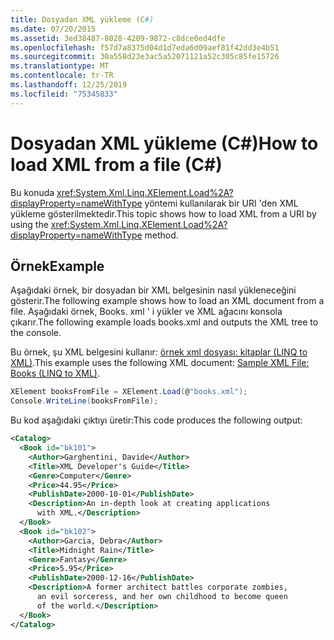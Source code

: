 ```yaml
---
title: Dosyadan XML yükleme (C#)
ms.date: 07/20/2015
ms.assetid: 3ed38487-8028-4209-9872-c8dce0ed4dfe
ms.openlocfilehash: f57d7a8375d04d1d7eda6d09aef81f42dd3e4b51
ms.sourcegitcommit: 30a558d23e3ac5a52071121a52c305c85fe15726
ms.translationtype: MT
ms.contentlocale: tr-TR
ms.lasthandoff: 12/25/2019
ms.locfileid: "75345833"
---
```

# <a name="how-to-load-xml-from-a-file-c"></a><span data-ttu-id="eaf36-102">Dosyadan XML yükleme (C#)</span><span class="sxs-lookup"><span data-stu-id="eaf36-102">How to load XML from a file (C#)</span></span>
<span data-ttu-id="eaf36-103">Bu konuda <xref:System.Xml.Linq.XElement.Load%2A?displayProperty=nameWithType> yöntemi kullanılarak bir URI 'den XML yükleme gösterilmektedir.</span><span class="sxs-lookup"><span data-stu-id="eaf36-103">This topic shows how to load XML from a URI by using the <xref:System.Xml.Linq.XElement.Load%2A?displayProperty=nameWithType> method.</span></span>  
  
## <a name="example"></a><span data-ttu-id="eaf36-104">Örnek</span><span class="sxs-lookup"><span data-stu-id="eaf36-104">Example</span></span>  
 <span data-ttu-id="eaf36-105">Aşağıdaki örnek, bir dosyadan bir XML belgesinin nasıl yükleneceğini gösterir.</span><span class="sxs-lookup"><span data-stu-id="eaf36-105">The following example shows how to load an XML document from a file.</span></span> <span data-ttu-id="eaf36-106">Aşağıdaki örnek, Books. xml ' i yükler ve XML ağacını konsola çıkarır.</span><span class="sxs-lookup"><span data-stu-id="eaf36-106">The following example loads books.xml and outputs the XML tree to the console.</span></span>  
  
 <span data-ttu-id="eaf36-107">Bu örnek, şu XML belgesini kullanır: [örnek xml dosyası: kitaplar (LINQ to XML)](./sample-xml-file-books-linq-to-xml.md).</span><span class="sxs-lookup"><span data-stu-id="eaf36-107">This example uses the following XML document: [Sample XML File: Books (LINQ to XML)](./sample-xml-file-books-linq-to-xml.md).</span></span>  
  
```csharp  
XElement booksFromFile = XElement.Load(@"books.xml");  
Console.WriteLine(booksFromFile);  
```  
  
 <span data-ttu-id="eaf36-108">Bu kod aşağıdaki çıktıyı üretir:</span><span class="sxs-lookup"><span data-stu-id="eaf36-108">This code produces the following output:</span></span>  
  
```xml  
<Catalog>  
  <Book id="bk101">  
    <Author>Garghentini, Davide</Author>  
    <Title>XML Developer's Guide</Title>  
    <Genre>Computer</Genre>  
    <Price>44.95</Price>  
    <PublishDate>2000-10-01</PublishDate>  
    <Description>An in-depth look at creating applications   
      with XML.</Description>  
  </Book>  
  <Book id="bk102">  
    <Author>Garcia, Debra</Author>  
    <Title>Midnight Rain</Title>  
    <Genre>Fantasy</Genre>  
    <Price>5.95</Price>  
    <PublishDate>2000-12-16</PublishDate>  
    <Description>A former architect battles corporate zombies,   
      an evil sorceress, and her own childhood to become queen   
      of the world.</Description>  
  </Book>  
</Catalog>  
```  
  